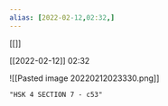 ```yaml
---
alias: [2022-02-12,02:32,]
---
```

[[]]

[[2022-02-12]] 02:32

![[Pasted image 20220212023330.png]]
```query
"HSK 4 SECTION 7 - c53"
```